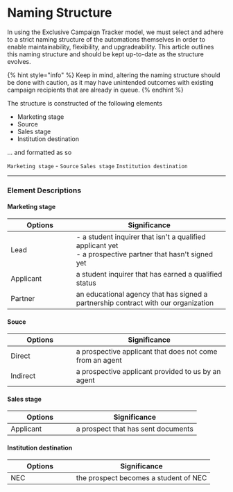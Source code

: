 # Naming Structure

In using the Exclusive Campaign Tracker model, we must select and adhere to a strict naming structure of the automations themselves in order to enable maintainability, flexibility, and upgradeability. This article outlines this naming structure and should be kept up-to-date as the structure evolves.

{% hint style="info" %}
Keep in mind, altering the naming structure should be done with caution, as it may have unintended outcomes with existing campaign recipients that are already in queue.
{% endhint %}

The structure is constructed of the following elements

* Marketing stage
* Source
* Sales stage
* Institution destination

... and formatted as so

`Marketing stage` - `Source` `Sales stage` `Institution destination`

***

### Element Descriptions

#### Marketing stage

<table><thead><tr><th width="135">Options</th><th>Significance</th></tr></thead><tbody><tr><td>Lead</td><td>- a student inquirer that isn't a qualified applicant yet<br>- a prospective partner that hasn't signed yet</td></tr><tr><td>Applicant</td><td>a student inquirer that has earned a qualified status</td></tr><tr><td>Partner</td><td>an educational agency that has signed a partnership contract with our organization</td></tr></tbody></table>

#### Souce

<table><thead><tr><th width=135>Options<th>Significance<tbody><tr><td>Direct<td>a prospective applicant that does not come from an agent<tr><td>Indirect<td>a prospective applicant provided to us by an agent</table>

#### Sales stage

<table><thead><tr><th width=135>Options<th>Significance<tbody><tr><td>Applicant<td>a prospect that has sent documents</table>

#### Institution destination

<table><thead><tr><th width=135>Options<th>Significance<tbody><tr><td>NEC<td>the prospect becomes a student of NEC</table>